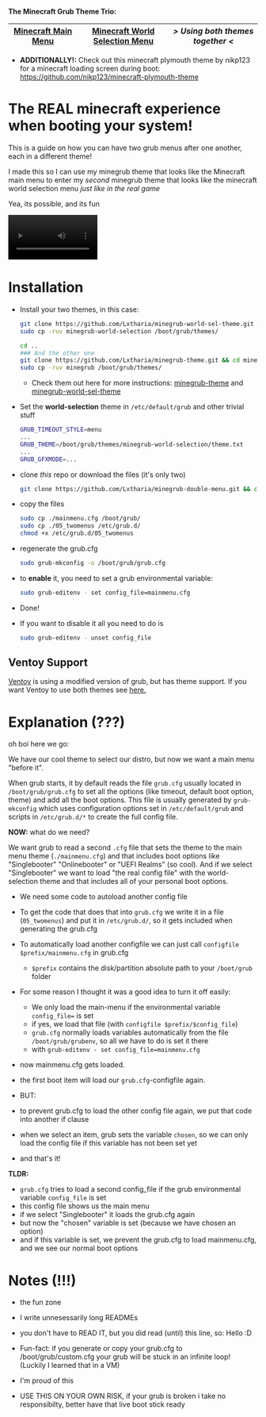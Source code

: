 **The Minecraft Grub Theme Trio:**

| [Minecraft Main Menu](https://github.com/Lxtharia/minegrub-theme) | [Minecraft World Selection Menu](https://github.com/Lxtharia/minegrub-world-sel-theme) | *> Using both themes together <* |
| --- | --- | --- |

- **ADDITIONALLY!:** Check out this minecraft plymouth theme by nikp123 for a minecraft loading screen during boot: https://github.com/nikp123/minecraft-plymouth-theme

# The REAL minecraft experience when booting your system!

This is a guide on how you can have two grub menus after one another, each in a different theme!

I made this so I can use my minegrub theme that looks like the Minecraft main menu to enter my _second_ minegrub theme that looks like the minecraft world selection menu _just like in the real game_

Yea, its possible, and its fun

<video src='https://github.com/Lxtharia/double-minegrub-menu/assets/87075045/3b317b16-482c-44cf-9faa-75a3f437e7b5' width=180 > </video>


# Installation
- Install your two themes, in this case:
    ```bash
    git clone https://github.com/Lxtharia/minegrub-world-sel-theme.git && cd minegrub-world-sel-theme
    sudo cp -ruv minegrub-world-selection /boot/grub/themes/
    
    cd ..
    ### And the other one
    git clone https://github.com/Lxtharia/minegrub-theme.git && cd minegrub-theme
    sudo cp -ruv minegrub /boot/grub/themes/
    ```
    - Check them out here for more instructions: [minegrub-theme](https://github.com/Lxtharia/minegrub-theme) and [minegrub-world-sel-theme](https://github.com/Lxtharia/minegrub-world-sel-theme)

- Set the **world-selection** theme in `/etc/default/grub` and other trivial stuff
    ```bash
    GRUB_TIMEOUT_STYLE=menu
    ...
    GRUB_THEME=/boot/grub/themes/minegrub-world-selection/theme.txt
    ...
    GRUB_GFXMODE=...
    ```
- clone _this_ repo or download the files (it's only two)
    ```bash
    git clone https://github.com/Lxtharia/minegrub-double-menu.git && cd minegrub-double-menu
    ```
- copy the files
    ```bash
    sudo cp ./mainmenu.cfg /boot/grub/
    sudo cp ./05_twomenus /etc/grub.d/
    chmod +x /etc/grub.d/05_twomenus
    ```
- regenerate the grub.cfg
    ```bash
    sudo grub-mkconfig -o /boot/grub/grub.cfg
    ```
- to **enable** it, you need to set a grub environmental variable:
    ```bash
    sudo grub-editenv - set config_file=mainmenu.cfg
    ```
- Done!
- If you want to disable it all you need to do is
    ```bash
    sudo grub-editenv - unset config_file
    ```

## Ventoy Support

[Ventoy](https://www.ventoy.net/en/index.html) is using a modified version of grub, but has theme support.
If you want Ventoy to use both themes see [here.](./ventoy/README.md)

# Explanation (???)

oh boi here we go:

We have our cool theme to select our distro, but now we want a main menu "before it".

When grub starts, it by default reads the file `grub.cfg` usually located in `/boot/grub/grub.cfg` to set all the options (like timeout, default boot option, theme) and add all the boot options.
This file is usually generated by `grub-mkconfig` which uses configuration options set in `/etc/default/grub` and scripts in `/etc/grub.d/*` to create the full config file.

**NOW:** what do we need?

We want grub to read a second `.cfg` file that sets the theme to the main menu theme (`./mainmenu.cfg`) and that includes boot options like "Singlebooter" "Onlinebooter" or "UEFI Realms" (so cool). 
And if we select "Singlebooter" we want to load "the real config file" with the world-selection theme and that includes all of your personal boot options.

- We need some code to autoload another config file
- To get the code that does that into `grub.cfg` we write it in a file (`05_twomenus`) and put it in `/etc/grub.d/`, so it gets included when generating the grub.cfg 
- To automatically load another configfile we can just call `configfile $prefix/mainmenu.cfg` in grub.cfg
    - `$prefix` contains the disk/partition absolute path to your `/boot/grub` folder
- For some reason I thought it was a good idea to turn it off easily:
    - We only load the main-menu if the environmental variable `config_file=` is set 
    - if yes, we load that file (with `configfile $prefix/$config_file`)
    - `grub.cfg` normally loads variables automatically from the file `/boot/grub/grubenv`, so all we have to do is set it there 
    - with `grub-editenv - set config_file=mainmenu.cfg`

- now mainmenu.cfg gets loaded.
- the first boot item will load our `grub.cfg`-configfile again.

- BUT:
- to prevent grub.cfg to load the other config file again, we put that code into another if clause
- when we select an item, grub sets the variable `chosen`, so we can only load the config file if this variable has not been set yet
- and that's it!

**TLDR:**
- `grub.cfg` tries to load a second config_file if the grub environmental variable `config_file` is set
- this config file shows us the main menu
- if we select "Singlebooter" it loads the grub.cfg again
- but now the "chosen" variable is set (because we have chosen an option)
- and if this variable is set, we prevent the grub.cfg to load mainmenu.cfg, and we see our normal boot options

# Notes (!!!)
- the fun zone

- I write unnesessarily long READMEs
- you don't have to READ IT, but you did read (until) this line, so: Hello :D
- Fun-fact: if you generate or copy your grub.cfg to /boot/grub/custom.cfg your grub will be stuck in an infinite loop! (Luckily I learned that in a VM)
- I'm proud of this
- USE THIS ON YOUR OWN RISK, if your grub is broken i take no responsibilty, better have that live boot stick ready
